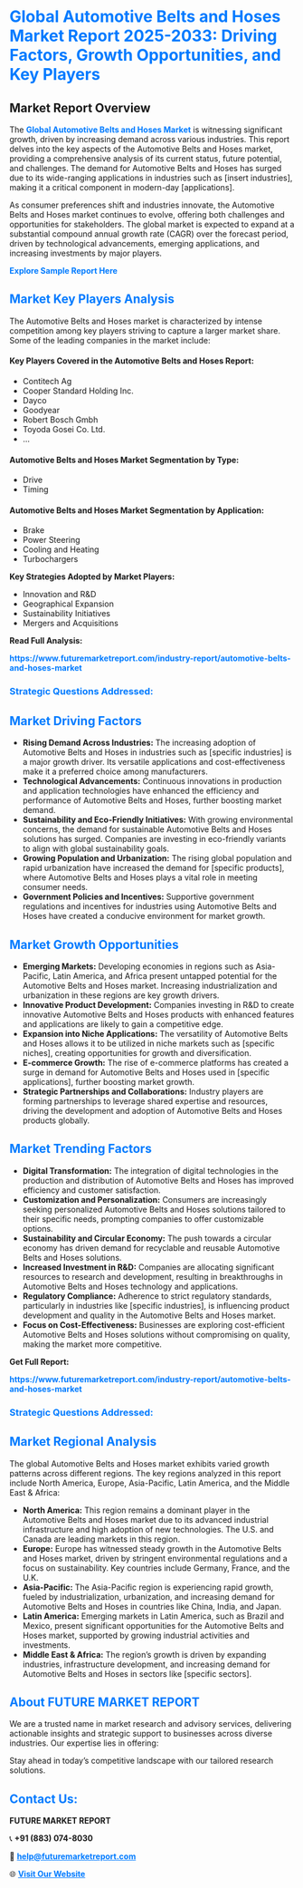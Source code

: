 <h1 style="color: #007BFF;">Global Automotive Belts and Hoses Market Report 2025-2033: Driving Factors, Growth Opportunities, and Key Players</h1>

<section id="overview">
<h2>Market Report Overview</h2>
<p>The <a href="https://www.futuremarketreport.com/industry-report/automotive-belts-and-hoses-market" style="color: #007BFF; text-decoration: none;"><strong>Global Automotive Belts and Hoses Market</strong></a> is witnessing significant growth, driven by increasing demand across various industries. This report delves into the key aspects of the Automotive Belts and Hoses market, providing a comprehensive analysis of its current status, future potential, and challenges. The demand for Automotive Belts and Hoses has surged due to its wide-ranging applications in industries such as [insert industries], making it a critical component in modern-day [applications].</p>
<p>As consumer preferences shift and industries innovate, the Automotive Belts and Hoses market continues to evolve, offering both challenges and opportunities for stakeholders. The global market is expected to expand at a substantial compound annual growth rate (CAGR) over the forecast period, driven by technological advancements, emerging applications, and increasing investments by major players.</p>
</section>

<section id="overview">
<p><a href="https://www.futuremarketreport.com/request-sample/reportId=108298" style="color: #007BFF; text-decoration: none;"><strong>Explore Sample Report Here</strong></a></p>
</section>

<section id="key-players">
<h2 style="color: #007BFF;">Market Key Players Analysis</h2>
<p>The Automotive Belts and Hoses market is characterized by intense competition among key players striving to capture a larger market share. Some of the leading companies in the market include:</p>
<h4>Key Players Covered in the Automotive Belts and Hoses Report:</h4>
<ul><li>Contitech Ag</li><li>Cooper Standard Holding Inc.</li><li>Dayco</li><li>Goodyear</li><li>Robert Bosch Gmbh</li><li>Toyoda Gosei Co. Ltd.</li><li>...</li></ul>
<h4>Automotive Belts and Hoses Market Segmentation by Type:</h4>
<ul><li>Drive</li><li>Timing</li></ul>

<h4>Automotive Belts and Hoses Market Segmentation by Application:</h4>
<ul><li>Brake</li><li>Power Steering</li><li>Cooling and Heating</li><li>Turbochargers</li></ul>
<p><strong>Key Strategies Adopted by Market Players:</strong></p>
<ul>
<li>Innovation and R&D</li>
<li>Geographical Expansion</li>
<li>Sustainability Initiatives</li>
<li>Mergers and Acquisitions</li>
</ul>
</section>

<section>
<p><strong>Read Full Analysis: </strong></p><a href="https://www.futuremarketreport.com/industry-report/automotive-belts-and-hoses-market" style="color: #007BFF; text-decoration: none;"><strong>https://www.futuremarketreport.com/industry-report/automotive-belts-and-hoses-market</strong></a>
<h3 style="color: #007BFF;">Strategic Questions Addressed:</h3>
</section>

<section id="driving-factors">
<h2 style="color: #007BFF;">Market Driving Factors</h2>
<ul>
<li><strong>Rising Demand Across Industries:</strong> The increasing adoption of Automotive Belts and Hoses in industries such as [specific industries] is a major growth driver. Its versatile applications and cost-effectiveness make it a preferred choice among manufacturers.</li>
<li><strong>Technological Advancements:</strong> Continuous innovations in production and application technologies have enhanced the efficiency and performance of Automotive Belts and Hoses, further boosting market demand.</li>
<li><strong>Sustainability and Eco-Friendly Initiatives:</strong> With growing environmental concerns, the demand for sustainable Automotive Belts and Hoses solutions has surged. Companies are investing in eco-friendly variants to align with global sustainability goals.</li>
<li><strong>Growing Population and Urbanization:</strong> The rising global population and rapid urbanization have increased the demand for [specific products], where Automotive Belts and Hoses plays a vital role in meeting consumer needs.</li>
<li><strong>Government Policies and Incentives:</strong> Supportive government regulations and incentives for industries using Automotive Belts and Hoses have created a conducive environment for market growth.</li>
</ul>
</section>

<section id="growth-opportunities">
<h2 style="color: #007BFF;">Market Growth Opportunities</h2>
<ul>
<li><strong>Emerging Markets:</strong> Developing economies in regions such as Asia-Pacific, Latin America, and Africa present untapped potential for the Automotive Belts and Hoses market. Increasing industrialization and urbanization in these regions are key growth drivers.</li>
<li><strong>Innovative Product Development:</strong> Companies investing in R&D to create innovative Automotive Belts and Hoses products with enhanced features and applications are likely to gain a competitive edge.</li>
<li><strong>Expansion into Niche Applications:</strong> The versatility of Automotive Belts and Hoses allows it to be utilized in niche markets such as [specific niches], creating opportunities for growth and diversification.</li>
<li><strong>E-commerce Growth:</strong> The rise of e-commerce platforms has created a surge in demand for Automotive Belts and Hoses used in [specific applications], further boosting market growth.</li>
<li><strong>Strategic Partnerships and Collaborations:</strong> Industry players are forming partnerships to leverage shared expertise and resources, driving the development and adoption of Automotive Belts and Hoses products globally.</li>
</ul>
</section>

<section id="trending-factors">
<h2 style="color: #007BFF;">Market Trending Factors</h2>
<ul>
<li><strong>Digital Transformation:</strong> The integration of digital technologies in the production and distribution of Automotive Belts and Hoses has improved efficiency and customer satisfaction.</li>
<li><strong>Customization and Personalization:</strong> Consumers are increasingly seeking personalized Automotive Belts and Hoses solutions tailored to their specific needs, prompting companies to offer customizable options.</li>
<li><strong>Sustainability and Circular Economy:</strong> The push towards a circular economy has driven demand for recyclable and reusable Automotive Belts and Hoses solutions.</li>
<li><strong>Increased Investment in R&D:</strong> Companies are allocating significant resources to research and development, resulting in breakthroughs in Automotive Belts and Hoses technology and applications.</li>
<li><strong>Regulatory Compliance:</strong> Adherence to strict regulatory standards, particularly in industries like [specific industries], is influencing product development and quality in the Automotive Belts and Hoses market.</li>
<li><strong>Focus on Cost-Effectiveness:</strong> Businesses are exploring cost-efficient Automotive Belts and Hoses solutions without compromising on quality, making the market more competitive.</li>
</ul>
</section>

<section>
<p><strong>Get Full Report: </strong></p><a href="https://www.futuremarketreport.com/industry-report/automotive-belts-and-hoses-market" style="color: #007BFF; text-decoration: none;"><strong>https://www.futuremarketreport.com/industry-report/automotive-belts-and-hoses-market</strong></a>
<h3 style="color: #007BFF;">Strategic Questions Addressed:</h3>
</section>


<section id="regional-analysis">
<h2 style="color: #007BFF;">Market Regional Analysis</h2>
<p>The global Automotive Belts and Hoses market exhibits varied growth patterns across different regions. The key regions analyzed in this report include North America, Europe, Asia-Pacific, Latin America, and the Middle East & Africa:</p>
<ul>
<li><strong>North America:</strong> This region remains a dominant player in the Automotive Belts and Hoses market due to its advanced industrial infrastructure and high adoption of new technologies. The U.S. and Canada are leading markets in this region.</li>
<li><strong>Europe:</strong> Europe has witnessed steady growth in the Automotive Belts and Hoses market, driven by stringent environmental regulations and a focus on sustainability. Key countries include Germany, France, and the U.K.</li>
<li><strong>Asia-Pacific:</strong> The Asia-Pacific region is experiencing rapid growth, fueled by industrialization, urbanization, and increasing demand for Automotive Belts and Hoses in countries like China, India, and Japan.</li>
<li><strong>Latin America:</strong> Emerging markets in Latin America, such as Brazil and Mexico, present significant opportunities for the Automotive Belts and Hoses market, supported by growing industrial activities and investments.</li>
<li><strong>Middle East & Africa:</strong> The region’s growth is driven by expanding industries, infrastructure development, and increasing demand for Automotive Belts and Hoses in sectors like [specific sectors].</li>
</ul>
</section>

<footer>
<h2 style="color: #007BFF;">About FUTURE MARKET REPORT</h2>
<p>We are a trusted name in market research and advisory services, delivering actionable insights and strategic support to businesses across diverse industries. Our expertise lies in offering:</p>

<p>Stay ahead in today’s competitive landscape with our tailored research solutions.</p>

<h2 style="color: #007BFF;">Contact Us:</h2>
<p><strong>FUTURE MARKET REPORT</strong></p>
<p>📞 <strong>+91 (883) 074-8030</strong></p>
<p>📧 <strong><a href="mailto:help@futuremarketreport.com" style="color: #007BFF;">help@futuremarketreport.com</a></strong></p>
<p>🌐 <strong><a href="https://www.futuremarketreport.com/" style="color: #007BFF;">Visit Our Website</a></strong></p>
</footer>